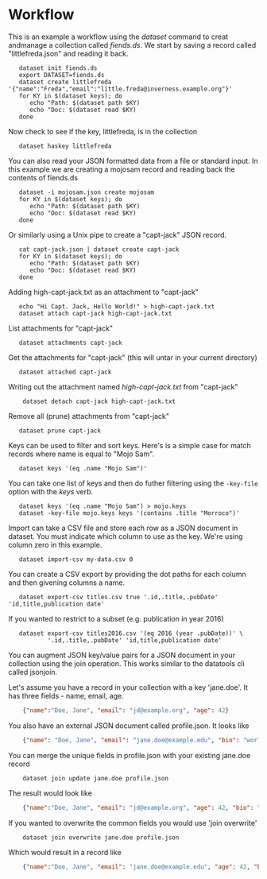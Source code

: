 
# Workflow

This is an example a workflow using the _dataset_ command to creat andmanage a collection called *fiends.ds*.
We start by saving a record called "littlefreda.json" and reading it back.

```shell
   dataset init fiends.ds
   export DATASET=fiends.ds
   dataset create littlefreda '{"name":"Freda","email":"little.freda@inverness.example.org"}'
   for KY in $(dataset keys); do
      echo "Path: $(dataset path $KY) 
      echo "Doc: $(dataset read $KY)
   done
```

Now check to see if the key, littlefreda, is in the collection

```shell
   dataset haskey littlefreda
```

You can also read your JSON formatted data from a file or standard input.
In this example we are creating a mojosam record and reading back the contents
of fiends.ds

```shell
   dataset -i mojosam.json create mojosam
   for KY in $(dataset keys); do
      echo "Path: $(dataset path $KY) 
      echo "Doc: $(dataset read $KY)
   done
```

Or similarly using a Unix pipe to create a "capt-jack" JSON record.

```shell
   cat capt-jack.json | dataset create capt-jack
   for KY in $(dataset keys); do
      echo "Path: $(dataset path $KY) 
      echo "Doc: $(dataset read $KY)
   done
```

Adding high-capt-jack.txt as an attachment to "capt-jack"

```shell
   echo "Hi Capt. Jack, Hello World!" > high-capt-jack.txt
   dataset attach capt-jack high-capt-jack.txt
```

List attachments for "capt-jack"

```shell
   dataset attachments capt-jack
```

Get the attachments for "capt-jack" (this will untar in your current directory)

```shell
   dataset attached capt-jack
```

Writing out the attachment named *high-capt-jack.txt* from "capt-jack"

```shell
    dataset detach capt-jack high-capt-jack.txt
```

Remove all (prune) attachments from "capt-jack"

```shell
   dataset prune capt-jack
```

Keys can be used to filter and sort keys.
Here's is a simple case for match records where name is equal to
"Mojo Sam".

```shell
   dataset keys '(eq .name "Mojo Sam")'
```

You can take one list of keys and then do futher filtering using
the `-key-file` option with the *keys* verb.

```shell
   dataset keys '(eq .name "Mojo Sam") > mojo.keys
   dataset -key-file mojo.keys keys '(contains .title "Morroco")'
```

Import can take a CSV file and store each row as a JSON document in dataset. You must
indicate which column to use as the key.  We're using column zero in this example.

```shell
   dataset import-csv my-data.csv 0
```

You can create a CSV export by providing the dot paths for each column and
then givening columns a name.

```shell
   dataset export-csv titles.csv true '.id,.title,.pubDate' 'id,title,publication date'
```

If you wanted to restrict to a subset (e.g. publication in year 2016)

```shell
   dataset export-csv titles2016.csv '(eq 2016 (year .pubDate))' \
           '.id,.title,.pubDate' 'id,title,publication date'
```

You can augment JSON key/value pairs for a JSON document in your collection
using the join operation. This works similar to the datatools cli called jsonjoin.

Let's assume you have a record in your collection with a key 'jane.doe'. It has
three fields - name, email, age.

```json
    {"name":"Doe, Jane", "email": "jd@example.org", "age": 42}
```

You also have an external JSON document called profile.json. It looks like

```json
    {"name": "Doe, Jane", "email": "jane.doe@example.edu", "bio": "world renowned geophysist"}
```

You can merge the unique fields in profile.json with your existing jane.doe record

```shell
    dataset join update jane.doe profile.json
```

The result would look like

```json
    {"name":"Doe, Jane", "email": "jd@example.org", "age": 42, "bio": "renowned geophysist"}
```

If you wanted to overwrite the common fields you would use 'join overwrite'

```shell
    dataset join overwrite jane.doe profile.json
```

Which would result in a record like

```json
    {"name":"Doe, Jane", "email": "jane.doe@example.edu", "age": 42, "bio": "renowned geophysist"}
```


